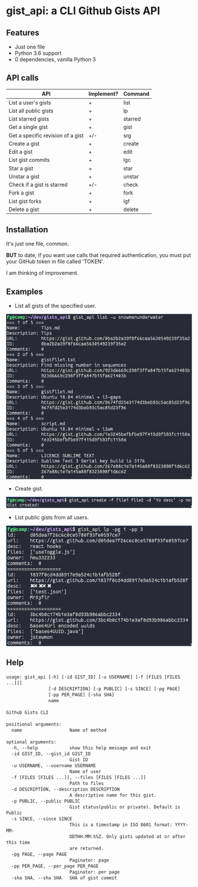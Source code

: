# gist_api: a CLI Github Gists API


Features
--------

* Just one file
* Python 3.6 support
* 0 dependencies, vanilla Python 3


API calls
---------

| API                               | Implement? | Command        |
|-----------------------------------|------------|----------------|
| List a user's gists               | +          | list           |
| List all public gists             | +          | lp             |
| List starred gists                | +          | starred        |
| Get a single gist                 | +          | gist           |
| Get a specific revision of a gist | +/-        | srg            |
| Create a gist                     | +          | create         |
| Edit a gist                       | +          | edit           |
| List gist commits                 | +          | lgc            |
| Star a gist                       | +          | star           |
| Unstar a gist                     | +          | unstar         |
| Check if a gist is starred        | +/-        | check          |
| Fork a gist                       | +          | fork           |
| List gist forks                   | +          | lgf            |
| Delete a gist                     | +          | delete         |


Installation
------------

It's just one file, common.

**BUT** to date, if you want use calls that required authentication, you must put your GitHub token in file called 'TOKEN'.

I am thinking of improvement.


Examples
--------

* List all gists of the specified user.

![list](https://github.com/snowmanunderwater/gists_api/blob/master/screenshots/list.png)

* Create gist.

![create](https://github.com/snowmanunderwater/gists_api/blob/master/screenshots/create.png)

* List public gists from all users.

![list](https://github.com/snowmanunderwater/gists_api/blob/master/screenshots/list_public.png)




Help
----

```
usage: gist_api [-h] [-id GIST_ID] [-u USERNAME] [-f [FILES [FILES ...]]]
                [-d DESCRIPTION] [-p PUBLIC] [-s SINCE] [-pg PAGE]
                [-pp PER_PAGE] [-sha SHA]
                name

Github Gists CLI

positional arguments:
  name                  Name of method

optional arguments:
  -h, --help            show this help message and exit
  -id GIST_ID, --gist_id GIST_ID
                        Gist ID
  -u USERNAME, --username USERNAME
                        Name of user
  -f [FILES [FILES ...]], --files [FILES [FILES ...]]
                        Path to files
  -d DESCRIPTION, --description DESCRIPTION
                        A descriptive name for this gist.
  -p PUBLIC, --public PUBLIC
                        Gist status(public or private). Default is Public
  -s SINCE, --since SINCE
                        This is a timestamp in ISO 8601 format: YYYY-MM-
                        DDTHH:MM:SSZ. Only gists updated at or after this time
                        are returned.
  -pg PAGE, --page PAGE
                        Paginator: page
  -pp PER_PAGE, --per_page PER_PAGE
                        Paginator: per page
  -sha SHA, --sha SHA   SHA of gist commit
```
